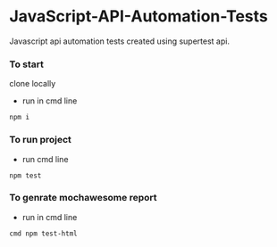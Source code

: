 # JavaScript-API-Automation-Tests
Javascript api automation tests created using supertest api.

### To start 
clone locally
- run in cmd line
```
npm i 
```
### To run project
- run cmd line
```
npm test
```
### To genrate mochawesome report
- run in cmd line
```
cmd npm test-html
```
